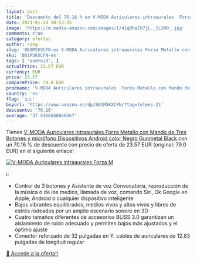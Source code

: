 ```yaml
---
layout: post
title: 'Descuento del 70.16 % en V-MODA Auriculares intraaurales  Forza M'
date: 2021-01-24 10:53:25
image: 'https://m.media-amazon.com/images/I/41qDhaEb7jL._SL200_.jpg'
comments: true
category: ofertas
author: ring
slug: 'B01M5KXCFN-es V-MODA Auriculares intraaurales Forza Metallo con Mando de...'
sku: 'B01M5KXCFN-es'
tags: [ 'android', ]
actualPrice: 23.57 EUR
currency: EUR
price: 23.57
comparePrice: 79.0 EUR
prodname: 'V-MODA Auriculares intraaurales  Forza Metallo con Mando de Tres Botones y micrófono  Dispositivos Android  color Negro  Gunmetal Black '
country: 'es'
flag: '🇪🇸'
buyurl: 'https://www.amazon.es/dp/B01M5KXCFN/?tag=tolees-21'
descuento: '70.16'
average: '37.5466666666667'
---
```


Tienes [V-MODA Auriculares intraaurales  Forza Metallo con Mando de Tres Botones y micrófono  Dispositivos Android  color Negro  Gunmetal Black ](https://www.amazon.es/dp/B01M5KXCFN/?tag=tolees-21) con un 70.16 % de descuento con precio de oferta de 23.57 EUR (original: 79.0 EUR) en el siguiente enlace!

[![V-MODA Auriculares intraaurales  Forza M](https://m.media-amazon.com/images/I/41qDhaEb7jL._SL200_.jpg)](https://www.amazon.es/dp/B01M5KXCFN/?tag=tolees-21)

ℹ️:

- Control de 3 botones y Asistente de voz Convocatoria, reproducción de la música o de los medios, llamada de voz, comando Siri, Ok Google en Apple, Android o cualquier dispositivo inteligente
- Bajos vibrantes equilibrados, medios vivos y altos vivos y libres de estrés rodeados por un amplio escenario sonoro en 3D
- Cuatro tamaños diferentes de accesorios BLISS 3.0 garantizan un aislamiento de ruido adecuado y permiten bajos más ajustados y el óptimo ajuste
- Conector reforzado de 32 pulgadas en Y, cables de auriculares de 12.83 pulgadas de longitud regular

[🛒 Accede a la oferta!!](https://www.amazon.es/dp/B01M5KXCFN/?tag=tolees-21)
